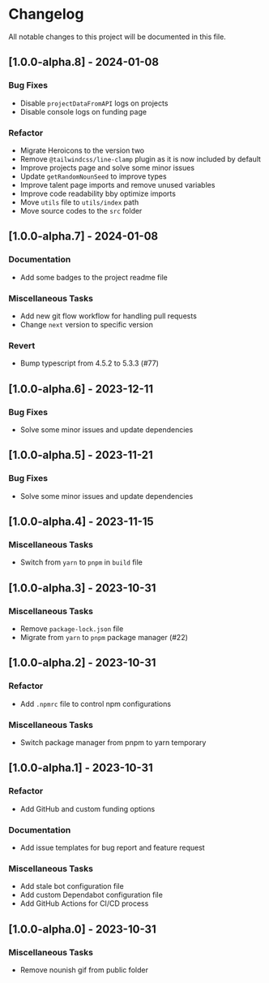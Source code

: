 # Changelog

All notable changes to this project will be documented in this file.

## [1.0.0-alpha.8] - 2024-01-08

### Bug Fixes

- Disable `projectDataFromAPI` logs on projects
- Disable console logs on funding page

### Refactor

- Migrate Heroicons to the version two
- Remove `@tailwindcss/line-clamp` plugin as it is now included by default
- Improve projects page and solve some minor issues
- Update `getRandomNounSeed` to improve types
- Improve talent page imports and remove unused variables
- Improve code readability bby optimize imports
- Move `utils` file to `utils/index` path
- Move source codes to the `src` folder

## [1.0.0-alpha.7] - 2024-01-08

### Documentation

- Add some badges to the project readme file

### Miscellaneous Tasks

- Add new git flow workflow for handling pull requests
- Change `next` version to specific version

### Revert

- Bump typescript from 4.5.2 to 5.3.3 (#77)

## [1.0.0-alpha.6] - 2023-12-11

### Bug Fixes

- Solve some minor issues and update dependencies

## [1.0.0-alpha.5] - 2023-11-21

### Bug Fixes

- Solve some minor issues and update dependencies

## [1.0.0-alpha.4] - 2023-11-15

### Miscellaneous Tasks

- Switch from `yarn` to `pnpm` in `build` file

## [1.0.0-alpha.3] - 2023-10-31

### Miscellaneous Tasks

- Remove `package-lock.json` file
- Migrate from `yarn` to `pnpm` package manager (#22)

## [1.0.0-alpha.2] - 2023-10-31

### Refactor

- Add `.npmrc` file to control npm configurations

### Miscellaneous Tasks

- Switch package manager from pnpm to yarn temporary

## [1.0.0-alpha.1] - 2023-10-31

### Refactor

- Add GitHub and custom funding options

### Documentation

- Add issue templates for bug report and feature request

### Miscellaneous Tasks

- Add stale bot configuration file
- Add custom Dependabot configuration file
- Add GitHub Actions for CI/CD process

## [1.0.0-alpha.0] - 2023-10-31

### Miscellaneous Tasks

- Remove nounish gif from public  folder

<!-- generated by git-cliff -->
